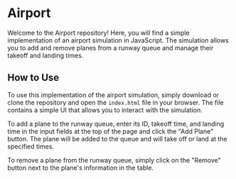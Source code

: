 # Airport

Welcome to the Airport repository! Here, you will find a simple implementation of an airport simulation in JavaScript. The simulation allows you to add and remove planes from a runway queue and manage their takeoff and landing times.

## How to Use

To use this implementation of the airport simulation, simply download or clone the repository and open the `index.html` file in your browser. The file contains a simple UI that allows you to interact with the simulation.

To add a plane to the runway queue, enter its ID, takeoff time, and landing time in the input fields at the top of the page and click the "Add Plane" button. The plane will be added to the queue and will take off or land at the specified times.

To remove a plane from the runway queue, simply click on the "Remove" button next to the plane's information in the table.

